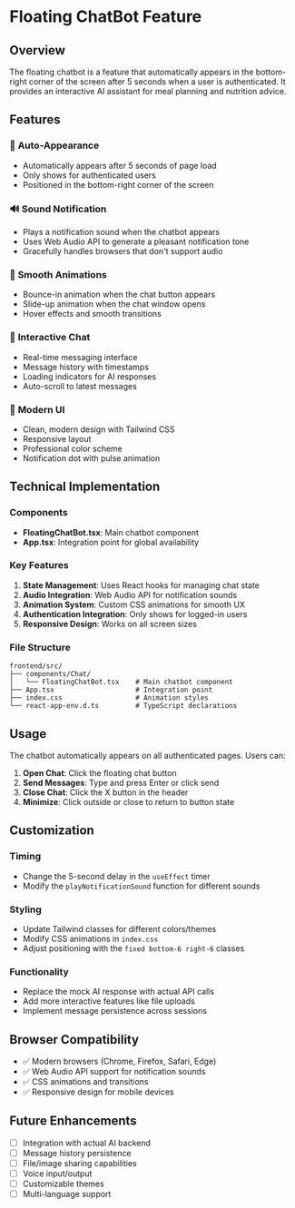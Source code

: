 # Floating ChatBot Feature

## Overview
The floating chatbot is a feature that automatically appears in the bottom-right corner of the screen after 5 seconds when a user is authenticated. It provides an interactive AI assistant for meal planning and nutrition advice.

## Features

### 🎯 **Auto-Appearance**
- Automatically appears after 5 seconds of page load
- Only shows for authenticated users
- Positioned in the bottom-right corner of the screen

### 🔊 **Sound Notification**
- Plays a notification sound when the chatbot appears
- Uses Web Audio API to generate a pleasant notification tone
- Gracefully handles browsers that don't support audio

### 🎨 **Smooth Animations**
- Bounce-in animation when the chat button appears
- Slide-up animation when the chat window opens
- Hover effects and smooth transitions

### 💬 **Interactive Chat**
- Real-time messaging interface
- Message history with timestamps
- Loading indicators for AI responses
- Auto-scroll to latest messages

### 🎨 **Modern UI**
- Clean, modern design with Tailwind CSS
- Responsive layout
- Professional color scheme
- Notification dot with pulse animation

## Technical Implementation

### Components
- **FloatingChatBot.tsx**: Main chatbot component
- **App.tsx**: Integration point for global availability

### Key Features
1. **State Management**: Uses React hooks for managing chat state
2. **Audio Integration**: Web Audio API for notification sounds
3. **Animation System**: Custom CSS animations for smooth UX
4. **Authentication Integration**: Only shows for logged-in users
5. **Responsive Design**: Works on all screen sizes

### File Structure
```
frontend/src/
├── components/Chat/
│   └── FloatingChatBot.tsx    # Main chatbot component
├── App.tsx                    # Integration point
├── index.css                  # Animation styles
└── react-app-env.d.ts         # TypeScript declarations
```

## Usage

The chatbot automatically appears on all authenticated pages. Users can:

1. **Open Chat**: Click the floating chat button
2. **Send Messages**: Type and press Enter or click send
3. **Close Chat**: Click the X button in the header
4. **Minimize**: Click outside or close to return to button state

## Customization

### Timing
- Change the 5-second delay in the `useEffect` timer
- Modify the `playNotificationSound` function for different sounds

### Styling
- Update Tailwind classes for different colors/themes
- Modify CSS animations in `index.css`
- Adjust positioning with the `fixed bottom-6 right-6` classes

### Functionality
- Replace the mock AI response with actual API calls
- Add more interactive features like file uploads
- Implement message persistence across sessions

## Browser Compatibility

- ✅ Modern browsers (Chrome, Firefox, Safari, Edge)
- ✅ Web Audio API support for notification sounds
- ✅ CSS animations and transitions
- ✅ Responsive design for mobile devices

## Future Enhancements

- [ ] Integration with actual AI backend
- [ ] Message history persistence
- [ ] File/image sharing capabilities
- [ ] Voice input/output
- [ ] Customizable themes
- [ ] Multi-language support 